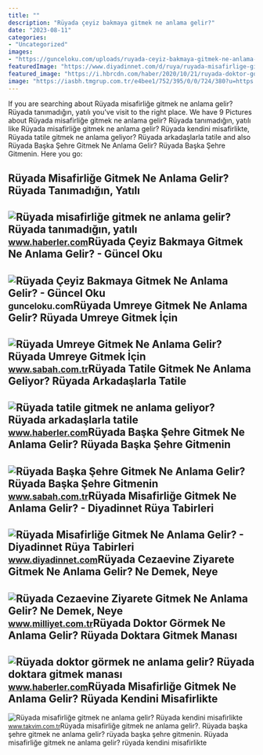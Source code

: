 ```yaml
---
title: ""
description: "Rüyada çeyiz bakmaya gitmek ne anlama gelir?"
date: "2023-08-11"
categories:
- "Uncategorized"
images:
- "https://gunceloku.com/uploads/ruyada-ceyiz-bakmaya-gitmek-ne-anlama-gelir-627f8071cd64a.jpg"
featuredImage: "https://www.diyadinnet.com/d/ruya/ruyada-misafirlige-gitmek-ne-anlama-gelir-22.jpg"
featured_image: "https://i.hbrcdn.com/haber/2020/10/21/ruyada-doktor-gormek-ne-anlama-gelir-ruyada-13682592_9821_amp.jpg"
image: "https://iasbh.tmgrup.com.tr/e4bee1/752/395/0/0/724/380?u=https://isbh.tmgrup.com.tr/sbh/2022/07/21/ruyada-baska-sehre-gitmek-ne-anlama-gelir-ruyada-baska-sehre-gitmenin-anlami-1658386435693.jpg"
---
```


If you are searching about Rüyada misafirliğe gitmek ne anlama gelir? Rüyada tanımadığın, yatılı you've visit to the right place. We have 9 Pictures about Rüyada misafirliğe gitmek ne anlama gelir? Rüyada tanımadığın, yatılı like Rüyada misafirliğe gitmek ne anlama gelir? Rüyada kendini misafirlikte, Rüyada tatile gitmek ne anlama geliyor? Rüyada arkadaşlarla tatile and also Rüyada Başka Şehre Gitmek Ne Anlama Gelir? Rüyada Başka Şehre Gitmenin. Here you go:

Rüyada Misafirliğe Gitmek Ne Anlama Gelir? Rüyada Tanımadığın, Yatılı
---------------------------------------------------------------------

 ![Rüyada misafirliğe gitmek ne anlama gelir? Rüyada tanımadığın, yatılı](https://i.hbrcdn.com/haber/2022/11/11/ruyada-misafirlige-gitmek-ne-anlama-gelir-ruyada-15422832_897_amp.jpg) <small>www.haberler.com</small>Rüyada Çeyiz Bakmaya Gitmek Ne Anlama Gelir? - Güncel Oku
---------------------------------------------------------

 ![Rüyada Çeyiz Bakmaya Gitmek Ne Anlama Gelir? - Güncel Oku](https://gunceloku.com/uploads/ruyada-ceyiz-bakmaya-gitmek-ne-anlama-gelir-627f8071cd64a.jpg) <small>gunceloku.com</small>Rüyada Umreye Gitmek Ne Anlama Gelir? Rüyada Umreye Gitmek İçin
---------------------------------------------------------------

 ![Rüyada Umreye Gitmek Ne Anlama Gelir? Rüyada Umreye Gitmek İçin](https://iasbh.tmgrup.com.tr/e5d590/752/395/0/30/724/410?u=https://isbh.tmgrup.com.tr/sbh/2022/05/26/ruyada-umreye-gitmek-ne-anlama-gelir-ruyada-umreye-gitmek-icin-hazirlanmak-yola-cikmak-anlami-1653567786046.jpg) <small>www.sabah.com.tr</small>Rüyada Tatile Gitmek Ne Anlama Geliyor? Rüyada Arkadaşlarla Tatile
------------------------------------------------------------------

 ![Rüyada tatile gitmek ne anlama geliyor? Rüyada arkadaşlarla tatile](https://i.hbrcdn.com/haber/2022/10/07/ruyada-tatile-gitmek-ne-anlama-geliyor-ruyada-15341341_2677_amp.jpg) <small>www.haberler.com</small>Rüyada Başka Şehre Gitmek Ne Anlama Gelir? Rüyada Başka Şehre Gitmenin
----------------------------------------------------------------------

 ![Rüyada Başka Şehre Gitmek Ne Anlama Gelir? Rüyada Başka Şehre Gitmenin](https://iasbh.tmgrup.com.tr/e4bee1/752/395/0/0/724/380?u=https://isbh.tmgrup.com.tr/sbh/2022/07/21/ruyada-baska-sehre-gitmek-ne-anlama-gelir-ruyada-baska-sehre-gitmenin-anlami-1658386435693.jpg) <small>www.sabah.com.tr</small>Rüyada Misafirliğe Gitmek Ne Anlama Gelir? - Diyadinnet Rüya Tabirleri
----------------------------------------------------------------------

 ![Rüyada Misafirliğe Gitmek Ne Anlama Gelir? - Diyadinnet Rüya Tabirleri](https://www.diyadinnet.com/d/ruya/ruyada-misafirlige-gitmek-ne-anlama-gelir-22.jpg) <small>www.diyadinnet.com</small>Rüyada Cezaevine Ziyarete Gitmek Ne Anlama Gelir? Ne Demek, Neye
----------------------------------------------------------------

 ![Rüyada Cezaevine Ziyarete Gitmek Ne Anlama Gelir? Ne Demek, Neye](https://image.milimaj.com/i/milliyet/75/0x0/64cd03e386b24a1b4c5a9c41.jpg) <small>www.milliyet.com.tr</small>Rüyada Doktor Görmek Ne Anlama Gelir? Rüyada Doktara Gitmek Manası
------------------------------------------------------------------

 ![Rüyada doktor görmek ne anlama gelir? Rüyada doktara gitmek manası](https://i.hbrcdn.com/haber/2020/10/21/ruyada-doktor-gormek-ne-anlama-gelir-ruyada-13682592_9821_amp.jpg) <small>www.haberler.com</small>Rüyada Misafirliğe Gitmek Ne Anlama Gelir? Rüyada Kendini Misafirlikte
----------------------------------------------------------------------

 ![Rüyada misafirliğe gitmek ne anlama gelir? Rüyada kendini misafirlikte](https://iatkv.tmgrup.com.tr/9d2796/600/314/0/0/678/355?u=https:%2f%2fitkv.tmgrup.com.tr%2falbum%2f2022%2f01%2f31%2fruyada-misafirlige-gitmek-ne-anlama-gelir-ruyada-kendini-misafirlikte-gormek-neye-isarettir-ruyada-misafirligi-1643627545979.jpg) <small>www.takvim.com.tr</small>Rüyada misafirliğe gitmek ne anlama gelir?. Rüyada başka şehre gitmek ne anlama gelir? rüyada başka şehre gitmenin. Rüyada misafirliğe gitmek ne anlama gelir? rüyada kendini misafirlikte
